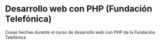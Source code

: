 # Desarrollo web con PHP (Fundación Telefónica)
Cosas hechas durante el curso de desarrollo web con PHP de la Fundación Telefónica
